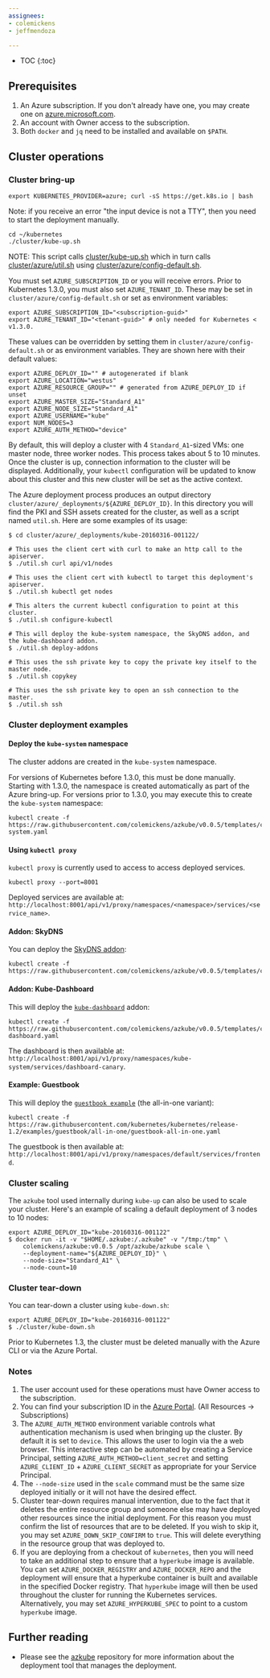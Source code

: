 ```yaml
---
assignees:
- colemickens
- jeffmendoza

---
```


* TOC
{:toc}


## Prerequisites

1. An Azure subscription. If you don't already have one, you may create one on [azure.microsoft.com](https://azure.microsoft.com).
2. An account with Owner access to the subscription.
3. Both `docker` and `jq` need to be installed and available on `$PATH`.


## Cluster operations

### Cluster bring-up

```shell
export KUBERNETES_PROVIDER=azure; curl -sS https://get.k8s.io | bash
```

Note: if you receive an error "the input device is not a TTY", then you need to start the deployment manually.

```shell
cd ~/kubernetes
./cluster/kube-up.sh
```

NOTE: This script calls [cluster/kube-up.sh](http://releases.k8s.io/{{page.githubbranch}}/cluster/kube-up.sh)
which in turn calls [cluster/azure/util.sh](http://releases.k8s.io/{{page.githubbranch}}/cluster/azure/util.sh)
using [cluster/azure/config-default.sh](http://releases.k8s.io/{{page.githubbranch}}/cluster/azure/config-default.sh).

You must set `AZURE_SUBSCRIPTION_ID` or you will receive errors. Prior to Kubernetes 1.3.0, you must also set `AZURE_TENANT_ID`.
These may be set in `cluster/azure/config-default.sh` or set as environment variables:

```shell
export AZURE_SUBSCRIPTION_ID="<subscription-guid>"
export AZURE_TENANT_ID="<tenant-guid>" # only needed for Kubernetes < v1.3.0.
```

These values can be overridden by setting them in `cluster/azure/config-default.sh` or as environment variables. They are shown here with their default values:

```shell
export AZURE_DEPLOY_ID="" # autogenerated if blank
export AZURE_LOCATION="westus"
export AZURE_RESOURCE_GROUP="" # generated from AZURE_DEPLOY_ID if unset
export AZURE_MASTER_SIZE="Standard_A1"
export AZURE_NODE_SIZE="Standard_A1"
export AZURE_USERNAME="kube"
export NUM_NODES=3
export AZURE_AUTH_METHOD="device"
```


By default, this will deploy a cluster with 4 `Standard_A1`-sized VMs: one master node, three worker nodes. This process takes about 5 to 10 minutes. Once the cluster is up, connection information to the cluster will be displayed. Additionally, your `kubectl` configuration will be updated to know about this cluster and this new cluster will be set as the active context.

The Azure deployment process produces an output directory `cluster/azure/_deployments/${AZURE_DEPLOY_ID}`. In this directory you will find the PKI and SSH assets created for the cluster, as well as a script named `util.sh`. Here are some examples of its usage:

```shell
$ cd cluster/azure/_deployments/kube-20160316-001122/

# This uses the client cert with curl to make an http call to the apiserver.
$ ./util.sh curl api/v1/nodes

# This uses the client cert with kubectl to target this deployment's apiserver.
$ ./util.sh kubectl get nodes

# This alters the current kubectl configuration to point at this cluster.
$ ./util.sh configure-kubectl

# This will deploy the kube-system namespace, the SkyDNS addon, and the kube-dashboard addon.
$ ./util.sh deploy-addons

# This uses the ssh private key to copy the private key itself to the master node.
$ ./util.sh copykey

# This uses the ssh private key to open an ssh connection to the master.
$ ./util.sh ssh
```

### Cluster deployment examples

#### Deploy the `kube-system` namespace

The cluster addons are created in the `kube-system` namespace.

For versions of Kubernetes before 1.3.0, this must be done manually. Starting with 1.3.0, the
namespace is created automatically as part of the Azure bring-up. For versions prior to 1.3.0, you may
execute this to create the `kube-system` namespace:

```shell
kubectl create -f https://raw.githubusercontent.com/colemickens/azkube/v0.0.5/templates/coreos/addons/kube-system.yaml
```

#### Using `kubectl proxy`

`kubectl proxy` is currently used to access to access deployed services.

```shell
kubectl proxy --port=8001
```

Deployed services are available at: `http://localhost:8001/api/v1/proxy/namespaces/<namespace>/services/<service_name>`.


#### Addon: SkyDNS

You can deploy the [SkyDNS addon](https://github.com/kubernetes/kubernetes/tree/{{page.githubbranch}}/cluster/addons/dns):

```shell
kubectl create -f https://raw.githubusercontent.com/colemickens/azkube/v0.0.5/templates/coreos/addons/skydns.yaml
```


#### Addon: Kube-Dashboard

This will deploy the [`kube-dashboard`](https://github.com/kubernetes/dashboard) addon:

```shell
kubectl create -f https://raw.githubusercontent.com/colemickens/azkube/v0.0.5/templates/coreos/addons/kube-dashboard.yaml
```

The dashboard is then available at: `http://localhost:8001/api/v1/proxy/namespaces/kube-system/services/dashboard-canary`.

#### Example: Guestbook

This will deploy the [`guestbook example`](https://github.com/kubernetes/kubernetes/blob/{{page.githubbranch}}/examples/guestbook/README.md) (the all-in-one variant):

```shell
kubectl create -f https://raw.githubusercontent.com/kubernetes/kubernetes/release-1.2/examples/guestbook/all-in-one/guestbook-all-in-one.yaml
```

The guestbook is then available at: `http://localhost:8001/api/v1/proxy/namespaces/default/services/frontend`.


### Cluster scaling

The `azkube` tool used internally during `kube-up` can also be used to scale your cluster.
Here's an example of scaling a default deployment of 3 nodes to 10 nodes:

```shell
export AZURE_DEPLOY_ID="kube-20160316-001122"
$ docker run -it -v "$HOME/.azkube:/.azkube" -v "/tmp:/tmp" \
    colemickens/azkube:v0.0.5 /opt/azkube/azkube scale \
    --deployment-name="${AZURE_DEPLOY_ID}" \
    --node-size="Standard_A1" \
    --node-count=10
```

### Cluster tear-down

You can tear-down a cluster using `kube-down.sh`:

```shell
export AZURE_DEPLOY_ID="kube-20160316-001122"
$ ./cluster/kube-down.sh
```

Prior to Kubernetes 1.3, the cluster must be deleted manually with the Azure CLI or via the Azure Portal.

### Notes

1. The user account used for these operations must have Owner access to the subscription.
2. You can find your subscription ID in the [Azure Portal](https://portal.microsoft.com). (All Resources → Subscriptions)
3. The `AZURE_AUTH_METHOD` environment variable controls what authentication mechanism is used when bringing up the cluster. By default it is set to `device`. This allows the user to login via the a web browser. This interactive step can be automated by creating a Service Principal, setting `AZURE_AUTH_METHOD=client_secret` and setting `AZURE_CLIENT_ID` + `AZURE_CLIENT_SECRET` as appropriate for your Service Principal.
4. The `--node-size` used in the `scale` command must be the same size deployed initially or it will not have the desired effect.
5. Cluster tear-down requires manual intervention, due to the fact that it deletes the entire resource group and someone else may have deployed other resources since the initial deployment. For this reason you must confirm the list of resources that are to be deleted. If you wish to skip it, you may set `AZURE_DOWN_SKIP_CONFIRM` to `true`. This will delete everything in the resource group that was deployed to.
6. If you are deploying from a checkout of `kubernetes`, then you will need to take an additional step to ensure that a `hyperkube` image is available. You can set `AZURE_DOCKER_REGISTRY` and `AZURE_DOCKER_REPO` and the deployment will ensure that a hyperkube container is built and available in the specified Docker registry. That `hyperkube` image will then be used throughout the cluster for running the Kubernetes services. Alternatively, you may set `AZURE_HYPERKUBE_SPEC` to point to a custom `hyperkube` image.


## Further reading

* Please see the [azkube](https://github.com/colemickens/azkube) repository for more information about the deployment tool that manages the deployment.

